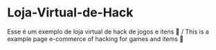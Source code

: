 # Loja-Virtual-de-Hack
Esse é um exemplo de loja virtual de hack de jogos e itens 🤡 / This is a example page e-commerce of hacking for games and items 🤡
